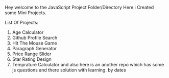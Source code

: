 Hey welcome to the JavaScript Project Folder/Directory Here i Created some Mini Projects.

List Of Projects:

1. Age Calculator 
2. Github Profile Search
3. Hit The Mouse Game
4. Paragraph Generator
5. Price Range Slider
6. Star Rating Design
7. Temprature Calculator
and also here is an another repo which has some js questions and there solution with learning. by dates
